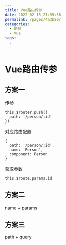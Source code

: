 ```yaml
---
title: Vue路由传参
date: 2022-02-15 21:59:56
permalink: /pages/4a3b80/
categories:
  - 前端
  - Vue
tags:
  - 
---
```


# Vue路由传参

## 方案一

传参
```vue
this.$router.push({
  path: '/person/:id'
})
```

对应路由配置
```vue
{
  path: '/person/:id',
  name: 'Person',
  component: Person
}
```

获取参数
```vue
this.$route.params.id
```

## 方案二
name + params

## 方案三
path + query

